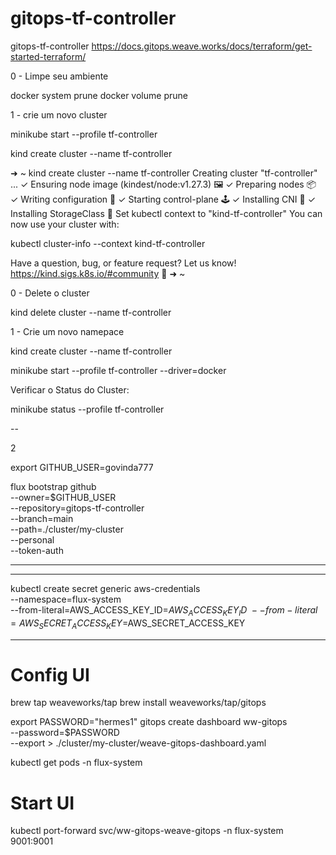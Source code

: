 # gitops-tf-controller
gitops-tf-controller https://docs.gitops.weave.works/docs/terraform/get-started-terraform/

0 - Limpe seu ambiente 

docker system prune
docker volume prune

1 - crie um novo cluster

minikube start --profile tf-controller


kind create cluster --name tf-controller

➜ ~ kind create cluster --name tf-controller
Creating cluster "tf-controller" ...
 ✓ Ensuring node image (kindest/node:v1.27.3) 🖼
 ✓ Preparing nodes 📦
 ✓ Writing configuration 📜
 ✓ Starting control-plane 🕹️
 ✓ Installing CNI 🔌
 ✓ Installing StorageClass 💾
Set kubectl context to "kind-tf-controller"
You can now use your cluster with:

kubectl cluster-info --context kind-tf-controller



Have a question, bug, or feature request? Let us know! https://kind.sigs.k8s.io/#community 🙂
➜ ~

0 - Delete o cluster

kind delete cluster --name tf-controller

1 - Crie um novo namepace

kind create cluster --name tf-controller

minikube start --profile tf-controller  --driver=docker

Verificar o Status do Cluster:

minikube status --profile tf-controller


--

2 

export GITHUB_USER=govinda777

flux bootstrap github \
  --owner=$GITHUB_USER \
  --repository=gitops-tf-controller \
  --branch=main \
   --path=./cluster/my-cluster \
   --personal \
   --token-auth

---

---
kubectl create secret generic aws-credentials \
--namespace=flux-system \
--from-literal=AWS_ACCESS_KEY_ID=$AWS_ACCESS_KEY_ID \
--from-literal=AWS_SECRET_ACCESS_KEY=$AWS_SECRET_ACCESS_KEY

---

# Config UI

brew tap weaveworks/tap
brew install weaveworks/tap/gitops

export PASSWORD="hermes1"
gitops create dashboard ww-gitops \
  --password=$PASSWORD \
  --export > ./cluster/my-cluster/weave-gitops-dashboard.yaml

kubectl get pods -n flux-system

# Start UI

kubectl port-forward svc/ww-gitops-weave-gitops -n flux-system 9001:9001
